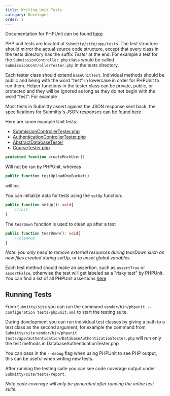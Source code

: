 ```yaml
---
title: Writing Unit Tests
category: Developer
order: 2
---
```

Documentation for PHPUnit can be found [here](https://phpunit.readthedocs.io/en/8.2/)


PHP unit tests are located at `Submitty/site/app/tests`. The test structure should mirror the actual source code structure, except
that every class in the tests directory has the suffix *Tester* at the end. For example a test for the `SubmissionController.php` class would be called `SubmissionControllerTester.php` in the tests directory.

Each tester class should extend `BaseUnitTest`. Individual methods should be public and being with the word "test" in lowercase in order for PHPUnit to run them. Helper functions in the tester class can be private, public, or protected and they will be ignored as long as they do *not* begin with the word "test". For example 

Most tests in Submitty assert against the JSON response sent back, the specifications for Submitty's JSON responses can be found [here](../json_responses)

Here are some example Unit tests:
- [SubmissionControllerTester.php](https://github.com/Submitty/Submitty/blob/master/site/tests/app/controllers/submission/SubmissionControllerTester.php)
- [AuthenticationControllerTester.php](https://github.com/Submitty/Submitty/blob/master/site/tests/app/controllers/AuthenticationControllerTester.php)
- [AbstractDatabaseTester](https://github.com/Submitty/Submitty/blob/master/site/tests/app/libraries/database/AbstractDatabaseTester.php)
- [CourseTester.php](https://github.com/Submitty/Submitty/blob/master/site/tests/app/models/CourseTester.php)

```php
protected function createMockUser()
```
Will not be ran by PHPUnit, whereas 
```php
public function testUploadOneBucket()
```
will be.

You can initialize data for tests using the `setUp` function:
```php
public function setUp(): void{
	//init
}
```
The `tearDown` function is used to clean up after a test
```php
public function tearDown(): void{
	//cleanup
}
```
*Note: you only need to remove external resources during tearDown such as new files created during setUp, or to unset global variables.*

Each test method should make an assertion, such as `assertTrue` or `assertFalse`, otherwise the test will get labeled as a "risky test" by PHPUnit. You can find a list of all PHPUnit assertions [here](https://phpunit.readthedocs.io/en/8.2/assertions.html)

## Running Tests

From `Submitty/site` you can run the command `vendor/bin/phpunit --configuration tests/phpunit.xml` to start the testing suite.

During development you can run individual test classes by giving a path to a test class as the second argument, for example the command from `Submitty/site`
`vendor/bin/phpunit tests/app/authentication/DatabaseAuthenticationTester.php` will run only the test methods in DatabaseAuthenticationTester.php

You can pass in the `--debug` flag when using PHPUnit to see PHP output, this can be useful when writing new tests.

After running the testing suite you can see code coverage output under `Submitty/site/tests/report`.

*Note code coverage will only be generated after running the entire test suite.*